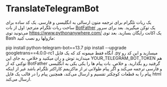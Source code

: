 # TranslateTelegramBot
یک ربات تلگرام برای ترجمه متون ارسالی به انگلیسی و فارسی. 
یک کد ساده برای ساخت ربات تلگرام مترجم:
اول از بات [BotFather](https://t.me/BotFather)  یک توکن میگیرید.
بعد برای سرور می‌تونید توی https://www.pythonanywhere.com/ یک اکانت رایگان بسازید.
بعد توی Bash ماژولها رو نصب کنید:

pip install python-telegram-bot==13.7
pip install --upgrade googletrans==4.0.0-rc1
آنگاه فقط میمونه کد که یک فایل .py میسازید و این کد رو میندازید توش و ران میکنید و خلاص.  به جای این YOUR_TELEGRAM_BOT_TOKEN هم توکنی که از BotFather گرفتید رو بگذارید. و خلاص.
بات پیام ها را یکی یکی به انگلیسی و فارسی ترجمه می‌کند و اگر پیام طولانی تر از ماکزیمم کاراکتر تلگرام باشد غیر از اینکه پیام را به قطعات کوچکتر تقسیم و ارسال می‌کند، همچنین پیام را در قالب یک فایل html ارسال می‌کند.
